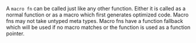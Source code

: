 A `macro fn` can be called just like any other function. Either it is called as a normal 
function or as a macro which first generates optimized code. 
Macro fns may not take untyped meta types. Macro fns have a function fallback which will be
used if no macro matches or the function is used as a function pointer.

